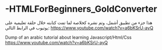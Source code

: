 # -HTMLForBeginners_GoldConverter
هذا جزء من تطبيق أشمل، وتم نشره كخلاصة لما تمت كتابته خلال حلقة تعليمية على يوتيوب في الرابط التالي:
https://www.youtube.com/watch?v=a6bKSrU-ayQ

Dump of an arabic tutorial about learning Javascript/Html/Css
https://www.youtube.com/watch?v=a6bKSrU-ayQ

